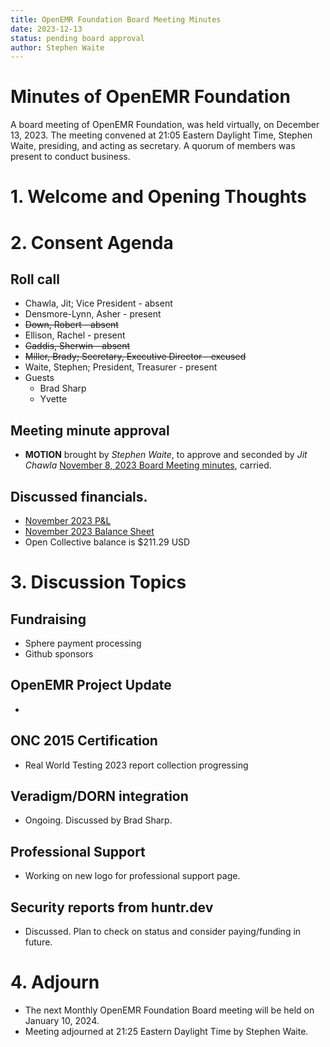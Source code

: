 ```yaml
---
title: OpenEMR Foundation Board Meeting Minutes
date: 2023-12-13
status: pending board approval
author: Stephen Waite
---
```


# Minutes of OpenEMR Foundation

A board meeting of OpenEMR Foundation, was held virtually, on December 13, 2023. The meeting convened at 21:05 Eastern Daylight Time, Stephen Waite, presiding, and acting as secretary. A quorum of members was present to conduct business.

# 1. Welcome and Opening Thoughts

# 2. Consent Agenda
## Roll call
  - Chawla, Jit; Vice President - absent
  - Densmore-Lynn, Asher - present
  - ~~Down, Robert - absent~~
  - Ellison, Rachel - present
  - ~~Gaddis, Sherwin - absent~~
  - ~~Miller, Brady; Secretary, Executive Director - excused~~
  - Waite, Stephen; President, Treasurer - present
  - Guests
    - Brad Sharp
    - Yvette
## Meeting minute approval
  - **MOTION** brought by _Stephen Waite_, to approve and seconded by _Jit Chawla_ [November 8, 2023 Board Meeting minutes](https://github.com/openemr/foundation-minutes/blob/master/2023-11-08-Board.md), carried.

## Discussed financials.
  - [November 2023 P&L](https://community.open-emr.org/uploads/short-url/Atxs6I17Gh88K5UQrb9e7bow4go.pdf)
  - [November 2023 Balance Sheet](https://community.open-emr.org/uploads/short-url/1qoVtnPAVk3gXWEIi2Lk9x8S6Hy.pdf)
  - Open Collective balance is $211.29 USD

# 3. Discussion Topics

## Fundraising
  - Sphere payment processing
  - Github sponsors

## OpenEMR Project Update
  - 

## ONC 2015 Certification
  - Real World Testing 2023 report collection progressing

## Veradigm/DORN integration
  - Ongoing. Discussed by Brad Sharp.

## Professional Support
  - Working on new logo for professional support page.

## Security reports from huntr.dev
  - Discussed. Plan to check on status and consider paying/funding in future.

# 4. Adjourn
  - The next Monthly OpenEMR Foundation Board meeting will be held on January 10, 2024.
  - Meeting adjourned at 21:25 Eastern Daylight Time by Stephen Waite.
  
